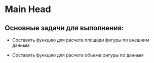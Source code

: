 # Main Head

## Основные задачи для выполнения:

 * Составить функцию для расчета площади фигуры по внешним данным

 * Составить функцию для расчета объема фигуры по данным
